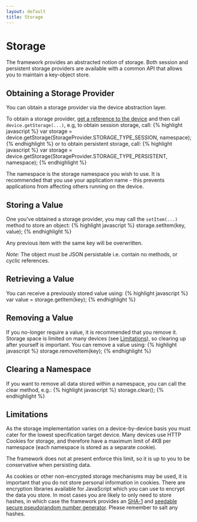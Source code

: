 ```yaml
---
layout: default
title: Storage
---
```

# Storage

<p class="lead">The framework provides an abstracted notion of storage. Both session and persistent storage providers are available with a common API that allows you to maintain a key-object store.</p>

## Obtaining a Storage Provider

You can obtain a storage provider via the device abstraction layer.

To obtain a storage provider, [get a reference to the device](/tal/faq.html#question-how-do-i-get-a-refernce-the-device-abstraction-layer-in-the-code) and then call `device.getStorage(...)`, e.g, to obtain session storage, call:
{% highlight javascript %}
var storage = device.getStorage(StorageProvider.STORAGE_TYPE_SESSION, namespace);
{% endhighlight %}
or to obtain persistent storage, call:
{% highlight javascript %}
var storage = device.getStorage(StorageProvider.STORAGE_TYPE_PERSISTENT, namespace);
{% endhighlight %}

The namespace is the storage namespace you wish to use. It is recommended that you use your application name - this prevents applications from affecting others running on the device.

## Storing a Value

One you've obtained a storage provider, you may call the `setItem(...)` method to store an object:
{% highlight javascript %}
storage.setItem(key, value);
{% endhighlight %}

Any previous item with the same key will be overwritten.

*Note:* The object must be JSON persistable i.e. contain no methods, or cyclic references.

## Retrieving a Value

You can receive a previously stored value using:
{% highlight javascript %}
var value = storage.getItem(key);
{% endhighlight %}

## Removing a Value

If you no-longer require a value, it is recommended that you remove it. Storage space is limited on many devices (see [Limitations](#Limitations)), so clearing up after yourself is important. You can remove a value using:
{% highlight javascript %}
storage.removeItem(key);
{% endhighlight %}

## Clearing a Namespace

If you want to remove all data stored within a namespace, you can call the clear method, e.g.:
{% highlight javascript %}
storage.clear();
{% endhighlight %}

## Limitations

As the storage implementation varies on a device-by-device basis you must cater for the lowest specification target device. Many devices use HTTP Cookies for storage, and therefore have a maximum limit of 4KB per namespace (each namespace is stored as a separate cookie).

The framework does not at present enforce this limit, so it is up to you to be conservative when persisting data.

As cookies or other non-encrypted storage mechanisms may be used, it is important that you do not store personal information in cookies. There are encryption libraries available for JavaScript which you can use to encrypt the data you store. In most cases you are likely to only need to store hashes, in which case the framework provides an [SHA-1](https://github.com/fmtvp/tal/blob/master/static/script/lib/sha1.js) and [seedable secure pseudorandom number generator](https://github.com/fmtvp/tal/blob/master/static/script/lib/math.seedrandom.js). Please remember to salt any hashes.
